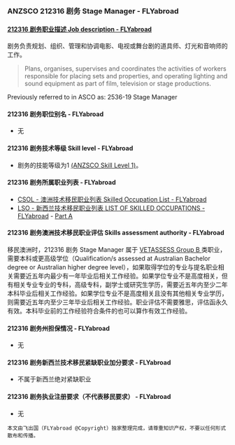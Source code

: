 ### ANZSCO 212316 剧务 Stage Manager - FLYabroad ###

####  [212316 剧务职业描述 Job description - FLYabroad](http://www.flyabroadvisa.com/anzsco/2123.html#212316)

剧务负责规划、组织、管理和协调电影、电视或舞台剧的道具师、灯光和音响师的工作。 

> Plans, organises, supervises and coordinates the activities of workers responsible for placing sets and properties, and operating lighting and sound equipment as part of film, television or stage productions.

Previously referred to in ASCO as:
2536-19 Stage Manager

#### 212316 剧务职位别名 - FLYabroad
 
- 无

#### 212316 剧务技术等级 Skill level - FLYabroad

- 剧务的技能等级为1 [(ANZSCO Skill Level 1)](http://www.flyabroadvisa.com/anzsco/)。

#### 212316 剧务所属职业列表 - FLYabroad

- [CSOL - 澳洲技术移民职业列表 Skilled Occupation List - FLYabroad](http://www.flyabroadvisa.com/sol/)
- [LSO - 新西兰技术移民职业列表 LIST OF SKILLED OCCUPATIONS - FLYabroad](http://nz.flyabroadvisa.com/lso/) - [Part A](parta)

#### 212316 剧务澳洲技术移民职业评估 Skills assessment authority - FLYabroad

移民澳洲时，212316 剧务 Stage Manager 属于 [VETASSESS Group B ](http://www.flyabroadvisa.com/ass/vetassess.html)类职业，需要本科或更高级学位（Qualification/s assessed at Australian Bachelor degree or Australian higher degree level），如果取得学位的专业与提名职业相关需要近五年内最少有一年毕业后相关工作经验。如果学位专业不是高度相关，但有相关专业专业的专科，高级专科，副学士或研究生学历，需要近五年内至少二年本科毕业后相关工作经验。如果学位专业不是高度相关且没有其他相关专业学历，则需要近五年内至少三年毕业后相关工作经验。职业评估不需要雅思，评估函永久有效。本科毕业前的工作经验符合条件的也可以算作有效工作经验。

#### 212316 剧务州担保情况 - FLYabroad

- 无

#### 212316 剧务新西兰技术移民紧缺职业加分要求 - FLYabroad

- 不属于新西兰绝对紧缺职业

#### 212316 剧务执业注册要求（不代表移民要求） - FLYabroad

- 无

`本文由飞出国（FLYabroad @Copyright）独家整理完成，请尊重知识产权，不要以任何形式散布和传播。`